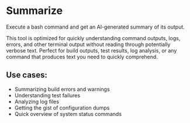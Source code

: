 # Summarize

Execute a bash command and get an AI-generated summary of its output.

This tool is optimized for quickly understanding command outputs, logs, errors, and other terminal output without reading through potentially verbose text. Perfect for build outputs, test results, log analysis, or any command that produces text you need to quickly comprehend.

## Use cases:
- Summarizing build errors and warnings
- Understanding test failures
- Analyzing log files
- Getting the gist of configuration dumps
- Quick overview of system status commands